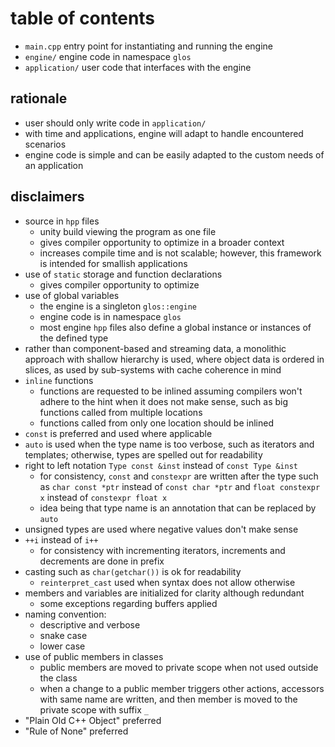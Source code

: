 # table of contents

* `main.cpp` entry point for instantiating and running the engine
* `engine/` engine code in namespace `glos`
* `application/` user code that interfaces with the engine

## rationale

* user should only write code in `application/`
* with time and applications, engine will adapt to handle encountered scenarios
* engine code is simple and can be easily adapted to the custom needs of an application

## disclaimers

* source in `hpp` files
  * unity build viewing the program as one file
  * gives compiler opportunity to optimize in a broader context
  * increases compile time and is not scalable; however, this framework is
  intended for smallish applications
* use of `static` storage and function declarations
  * gives compiler opportunity to optimize
* use of global variables
  * the engine is a singleton `glos::engine`
  * engine code is in namespace `glos`
  * most engine `hpp` files also define a global instance or instances of the
  defined type
* rather than component-based and streaming data, a monolithic approach with
shallow hierarchy is used, where object data is ordered in slices, as used by
sub-systems with cache coherence in mind
* `inline` functions
  * functions are requested to be inlined assuming compilers won't adhere to
  the hint when it does not make sense, such as big functions called from
  multiple locations
  * functions called from only one location should be inlined
* `const` is preferred and used where applicable
* `auto` is used when the type name is too verbose, such as iterators and
templates; otherwise, types are spelled out for readability
* right to left notation `Type const &inst` instead of `const Type &inst`
  * for consistency, `const` and `constexpr` are written after the type such as
  `char const *ptr` instead of `const char *ptr` and `float constexpr x` instead
  of `constexpr float x`
  * idea being that type name is an annotation that can be replaced by `auto`
* unsigned types are used where negative values don't make sense
* `++i` instead of `i++`
  * for consistency with incrementing iterators, increments and decrements are
  done in prefix
* casting such as `char(getchar())` is ok for readability
  * `reinterpret_cast` used when syntax does not allow otherwise
* members and variables are initialized for clarity although redundant
  * some exceptions regarding buffers applied
* naming convention:
  * descriptive and verbose
  * snake case
  * lower case
* use of public members in classes
  * public members are moved to private scope when not used outside the class
  * when a change to a public member triggers other actions, accessors with same
  name are written, and then member is moved to the private scope with suffix `_`
* "Plain Old C++ Object" preferred
* "Rule of None" preferred

